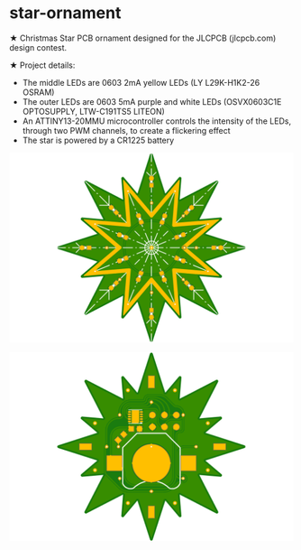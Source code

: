 # star-ornament

★ Christmas Star PCB ornament designed for the JLCPCB (jlcpcb.com) design contest.

★ Project details:
- The middle LEDs are 0603 2mA yellow LEDs (LY L29K-H1K2-26 OSRAM)
- The outer LEDs are 0603 5mA purple and white LEDs (OSVX0603C1E OPTOSUPPLY, LTW-C191TS5 LITEON)
- An ATTINY13-20MMU microcontroller controls the intensity of the LEDs, through two PWM channels, to create a flickering effect
- The star is powered by a CR1225 battery

![](bottom.png)

![](top.png)
